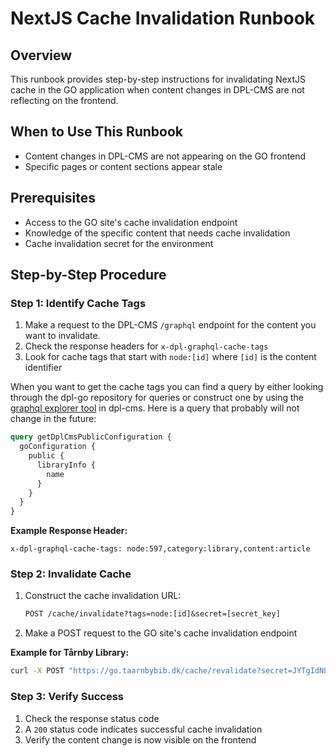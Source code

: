 # NextJS Cache Invalidation Runbook

## Overview

This runbook provides step-by-step instructions for invalidating NextJS cache in
the GO application when content changes in DPL-CMS are not reflecting on the frontend.

## When to Use This Runbook

- Content changes in DPL-CMS are not appearing on the GO frontend
- Specific pages or content sections appear stale

## Prerequisites

- Access to the GO site's cache invalidation endpoint
- Knowledge of the specific content that needs cache invalidation
- Cache invalidation secret for the environment

## Step-by-Step Procedure

### Step 1: Identify Cache Tags

1. Make a request to the DPL-CMS `/graphql` endpoint for the content you want to
   invalidate.
2. Check the response headers for `x-dpl-graphql-cache-tags`
3. Look for cache tags that start with `node:[id]` where `[id]` is the content identifier

When you want to get the cache tags you can find a query by either looking
through the dpl-go repository for queries or construct one by using the
[graphql explorer tool](https://staging.dplplat01.dpl.reload.dk/admin/config/graphql/servers/manage/graphql_compose_server/explorer)
in dpl-cms.
Here is a query that probably will not change in the future:

```graphql
query getDplCmsPublicConfiguration {
  goConfiguration {
    public {
      libraryInfo {
        name
      }
    }
  }
}
```

**Example Response Header:**

```
x-dpl-graphql-cache-tags: node:597,category:library,content:article
```

### Step 2: Invalidate Cache

1. Construct the cache invalidation URL:

   ```txt
   POST /cache/invalidate?tags=node:[id]&secret=[secret_key]
   ```

2. Make a POST request to the GO site's cache invalidation endpoint

**Example for Tårnby Library:**

```bash
curl -X POST "https://go.taarnbybib.dk/cache/revalidate?secret=JYTgIdNLkl3RBip7zJAW3K1qqiAb7fWmp2M5NgoMrowPq2u3iFhZi5t9i2Y53j32askdnasdj/w17chieeYvw==&tags=node:597"
```

### Step 3: Verify Success

1. Check the response status code
2. A `200` status code indicates successful cache invalidation
3. Verify the content change is now visible on the frontend
